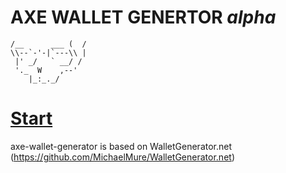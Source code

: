 # AXE WALLET GENERTOR _alpha_
```
/__      ___ (  /     
\\--`-'-|`---\\ | 
 |' _/   ` __/ /
 '._  W    ,--'      
    |_:_._/
```

# [Start](https://axerunners.github.io/axe-wallet-generator)

axe-wallet-generator is based on WalletGenerator.net (https://github.com/MichaelMure/WalletGenerator.net)
